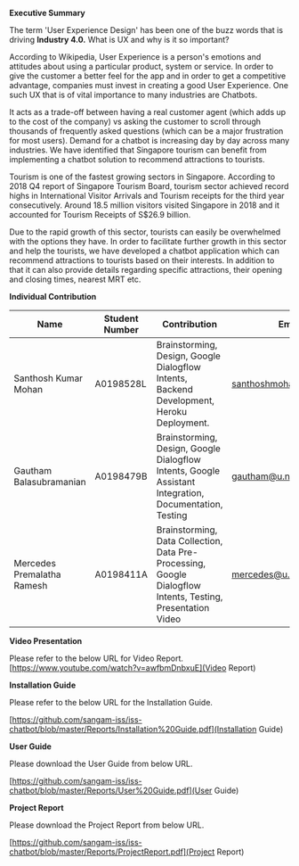 **Executive Summary**

The term &#39;User Experience Design&#39; has been one of the buzz words that is driving **Industry 4.0.** What is UX and why is it so important?

According to Wikipedia, User Experience is a person&#39;s emotions and attitudes about using a particular product, system or service. In order to give the customer a better feel for the app and in order to get a competitive advantage, companies must invest in creating a good User Experience. One such UX that is of vital importance to many industries are Chatbots.

It acts as a trade-off between having a real customer agent (which adds up to the cost of the company) vs asking the customer to scroll through thousands of frequently asked questions (which can be a major frustration for most users). Demand for a chatbot is increasing day by day across many industries. We have identified that Singapore tourism can benefit from implementing a chatbot solution to recommend attractions to tourists.

Tourism is one of the fastest growing sectors in Singapore. According to 2018 Q4 report of Singapore Tourism Board, tourism sector achieved record highs in International Visitor Arrivals and Tourism receipts for the third year consecutively. Around 18.5 million visitors visited Singapore in 2018 and it accounted for Tourism Receipts of S$26.9 billion.

Due to the rapid growth of this sector, tourists can easily be overwhelmed with the options they have. In order to facilitate further growth in this sector and help the tourists, we have developed a chatbot application which can recommend attractions to tourists based on their interests. In addition to that it can also provide details regarding specific attractions, their opening and closing times, nearest MRT etc.

**Individual Contribution**

| Name | Student Number | Contribution | Email |
| --- | --- | --- | --- |
| Santhosh Kumar Mohan | A0198528L | Brainstorming, Design, Google Dialogflow Intents, Backend Development, Heroku Deployment. | [santhoshmohan@u.nus.edu](mailto:santhoshmohan@u.nus.edu) |
| Gautham Balasubramanian | A0198479B | Brainstorming, Design, Google Dialogflow Intents, Google Assistant Integration, Documentation, Testing | [gautham@u.nus.edu](mailto:gautham@u.nus.edu) |
| Mercedes Premalatha Ramesh | A0198411A | Brainstorming, Data Collection, Data Pre-Processing, Google Dialogflow Intents, Testing, Presentation Video | [mercedes@u.nus.edu](mailto:mercedes@u.nus.edu) |

**Video Presentation**

Please refer to the below URL for Video Report.
[https://www.youtube.com/watch?v=awfbmDnbxuE](Video Report)

**Installation Guide**

Please refer to the below URL for the Installation Guide.

[https://github.com/sangam-iss/iss-chatbot/blob/master/Reports/Installation%20Guide.pdf](Installation Guide)

**User Guide**

Please download the User Guide from below URL.

[https://github.com/sangam-iss/iss-chatbot/blob/master/Reports/User%20Guide.pdf](User Guide)

**Project Report**

Please download the Project Report from below URL.

[https://github.com/sangam-iss/iss-chatbot/blob/master/Reports/ProjectReport.pdf](Project Report)
